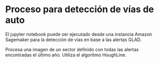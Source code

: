# Proceso para detección de vías de auto

El jupyter notebook puede ser ejecutado desde una instancia Amazon Sagemaker para la detección de vías en base a las alertas GLAD.

Procesa una imagen de un sector definido con todas las alertas encontradas el último año. Utiliza el algoritmo HoughLine.